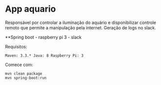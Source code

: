 # App aquario
Responsável por controlar a iluminação do aquário e disponibilizar controle remoto que permite a manipulação pela internet.
Geração de logs no slack.

**Spring boot - raspberry pi 3 - slack

Requisitos:

`Maven: 3.3.*
Java: 8
Raspberry Pi: 3`

Comece com:

```
mvn clean package
mvn spring-boot:run
```
